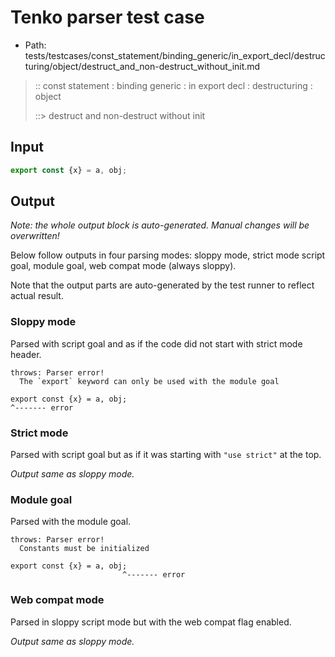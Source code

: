 # Tenko parser test case

- Path: tests/testcases/const_statement/binding_generic/in_export_decl/destructuring/object/destruct_and_non-destruct_without_init.md

> :: const statement : binding generic : in export decl : destructuring : object
>
> ::> destruct and non-destruct without init

## Input

`````js
export const {x} = a, obj;
`````

## Output

_Note: the whole output block is auto-generated. Manual changes will be overwritten!_

Below follow outputs in four parsing modes: sloppy mode, strict mode script goal, module goal, web compat mode (always sloppy).

Note that the output parts are auto-generated by the test runner to reflect actual result.

### Sloppy mode

Parsed with script goal and as if the code did not start with strict mode header.

`````
throws: Parser error!
  The `export` keyword can only be used with the module goal

export const {x} = a, obj;
^------- error
`````

### Strict mode

Parsed with script goal but as if it was starting with `"use strict"` at the top.

_Output same as sloppy mode._

### Module goal

Parsed with the module goal.

`````
throws: Parser error!
  Constants must be initialized

export const {x} = a, obj;
                         ^------- error
`````


### Web compat mode

Parsed in sloppy script mode but with the web compat flag enabled.

_Output same as sloppy mode._
